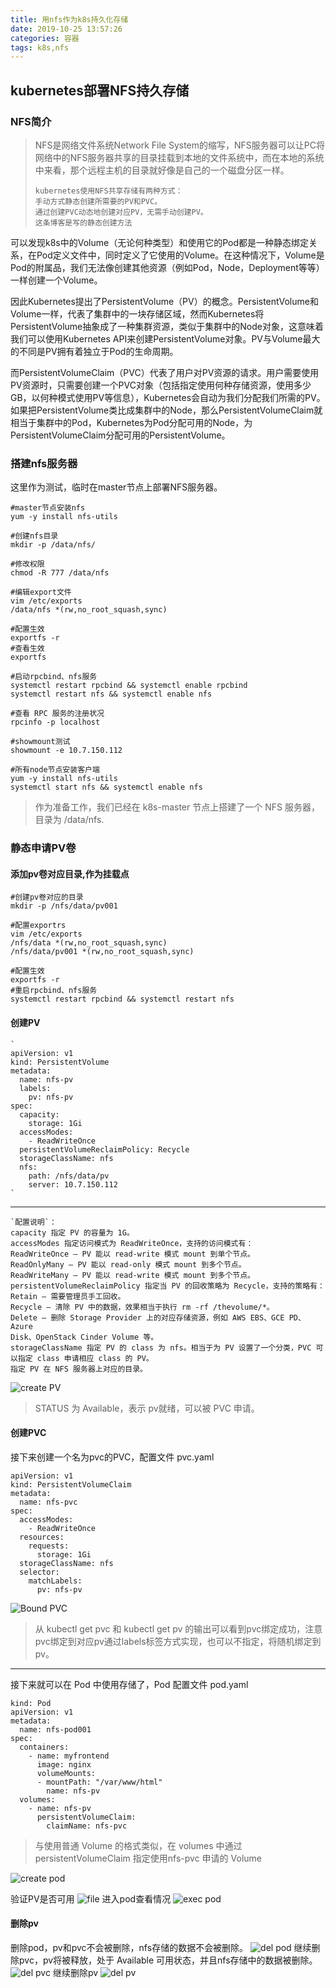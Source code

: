 ```yaml
---
title: 用nfs作为k8s持久化存储
date: 2019-10-25 13:57:26
categories: 容器
tags: k8s,nfs
---
```


## kubernetes部署NFS持久存储

### NFS简介
> NFS是网络文件系统Network File System的缩写，NFS服务器可以让PC将网络中的NFS服务器共享的目录挂载到本地的文件系统中，而在本地的系统中来看，那个远程主机的目录就好像是自己的一个磁盘分区一样。
> ```
> kubernetes使用NFS共享存储有两种方式：
> 手动方式静态创建所需要的PV和PVC。
> 通过创建PVC动态地创建对应PV，无需手动创建PV。
> 这条博客是写的静态创建方法
> ```
可以发现k8s中的Volume（无论何种类型）和使用它的Pod都是一种静态绑定关系，在Pod定义文件中，同时定义了它使用的Volume。在这种情况下，Volume是Pod的附属品，我们无法像创建其他资源（例如Pod，Node，Deployment等等）一样创建一个Volume。

因此Kubernetes提出了PersistentVolume（PV）的概念。PersistentVolume和Volume一样，代表了集群中的一块存储区域，然而Kubernetes将PersistentVolume抽象成了一种集群资源，类似于集群中的Node对象，这意味着我们可以使用Kubernetes API来创建PersistentVolume对象。PV与Volume最大的不同是PV拥有着独立于Pod的生命周期。

而PersistentVolumeClaim（PVC）代表了用户对PV资源的请求。用户需要使用PV资源时，只需要创建一个PVC对象（包括指定使用何种存储资源，使用多少GB，以何种模式使用PV等信息），Kubernetes会自动为我们分配我们所需的PV。如果把PersistentVolume类比成集群中的Node，那么PersistentVolumeClaim就相当于集群中的Pod，Kubernetes为Pod分配可用的Node，为PersistentVolumeClaim分配可用的PersistentVolume。


### 搭建nfs服务器
这里作为测试，临时在master节点上部署NFS服务器。
```
#master节点安装nfs
yum -y install nfs-utils

#创建nfs目录
mkdir -p /data/nfs/

#修改权限
chmod -R 777 /data/nfs

#编辑export文件
vim /etc/exports
/data/nfs *(rw,no_root_squash,sync)

#配置生效
exportfs -r
#查看生效
exportfs

#启动rpcbind、nfs服务
systemctl restart rpcbind && systemctl enable rpcbind
systemctl restart nfs && systemctl enable nfs

#查看 RPC 服务的注册状况
rpcinfo -p localhost

#showmount测试
showmount -e 10.7.150.112

#所有node节点安装客户端
yum -y install nfs-utils
systemctl start nfs && systemctl enable nfs
```
> 作为准备工作，我们已经在 k8s-master 节点上搭建了一个 NFS 服务器，目录为 /data/nfs.

### 静态申请PV卷

#### 添加pv卷对应目录,作为挂载点
```
#创建pv卷对应的目录
mkdir -p /nfs/data/pv001

#配置exportrs
vim /etc/exports
/nfs/data *(rw,no_root_squash,sync)
/nfs/data/pv001 *(rw,no_root_squash,sync)

#配置生效
exportfs -r
#重启rpcbind、nfs服务
systemctl restart rpcbind && systemctl restart nfs
```

#### 创建PV
```
`
apiVersion: v1
kind: PersistentVolume
metadata:
  name: nfs-pv
  labels:
    pv: nfs-pv
spec:
  capacity:
    storage: 1Gi
  accessModes:
    - ReadWriteOnce
  persistentVolumeReclaimPolicy: Recycle
  storageClassName: nfs
  nfs:
    path: /nfs/data/pv
    server: 10.7.150.112
`
```
--- 

```
`配置说明`：
capacity 指定 PV 的容量为 1G。
accessModes 指定访问模式为 ReadWriteOnce，支持的访问模式有：
ReadWriteOnce – PV 能以 read-write 模式 mount 到单个节点。
ReadOnlyMany – PV 能以 read-only 模式 mount 到多个节点。
ReadWriteMany – PV 能以 read-write 模式 mount 到多个节点。
persistentVolumeReclaimPolicy 指定当 PV 的回收策略为 Recycle，支持的策略有：
Retain – 需要管理员手工回收。
Recycle – 清除 PV 中的数据，效果相当于执行 rm -rf /thevolume/*。
Delete – 删除 Storage Provider 上的对应存储资源，例如 AWS EBS、GCE PD、Azure
Disk、OpenStack Cinder Volume 等。
storageClassName 指定 PV 的 class 为 nfs。相当于为 PV 设置了一个分类，PVC 可以指定 class 申请相应 class 的 PV。
指定 PV 在 NFS 服务器上对应的目录。
```
![create PV](/img/newimg/006y8mN6gy1g8ctzzzc76j30wm03kaaq.jpg)

> STATUS 为 Available，表示 pv就绪，可以被 PVC 申请。

#### 创建PVC
接下来创建一个名为pvc的PVC，配置文件 pvc.yaml
```
apiVersion: v1
kind: PersistentVolumeClaim
metadata:
  name: nfs-pvc
spec:
  accessModes:
    - ReadWriteOnce
  resources:
    requests:
      storage: 1Gi
  storageClassName: nfs
  selector:
    matchLabels:
      pv: nfs-pv

```

![Bound PVC](/img/newimg/006y8mN6gy1g8cu33t8lsj30xo06kmyk.jpg)

> 从 kubectl get pvc 和 kubectl get pv 的输出可以看到pvc绑定成功，注意pvc绑定到对应pv通过labels标签方式实现，也可以不指定，将随机绑定到pv。

---

接下来就可以在 Pod 中使用存储了，Pod 配置文件 pod.yaml
```
kind: Pod
apiVersion: v1
metadata:
  name: nfs-pod001
spec:
  containers:
    - name: myfrontend
      image: nginx
      volumeMounts:
      - mountPath: "/var/www/html"
        name: nfs-pv
  volumes:
    - name: nfs-pv
      persistentVolumeClaim:
        claimName: nfs-pvc
```
> 与使用普通 Volume 的格式类似，在 volumes 中通过 persistentVolumeClaim 指定使用nfs-pvc 申请的 Volume

![create pod](/img/newimg/006y8mN6gy1g8cu7x6628j30go03tt97.jpg)

验证PV是否可用
![file](/img/newimg/006y8mN6gy1g8cu8qrjnpj30pg02yjrt.jpg)
进入pod查看情况
![exec pod](/img/newimg/006y8mN6gy1g8cu9hb48qj30u0092abz.jpg)


#### 删除pv
删除pod，pv和pvc不会被删除，nfs存储的数据不会被删除。
![del pod ](/img/newimg/006y8mN6gy1g8cub06m8qj30hd03iq3d.jpg)
继续删除pvc，pv将被释放，处于 Available 可用状态，并且nfs存储中的数据被删除。
![del pvc ](/img/newimg/006y8mN6gy1g8cucndzf7j30us05175e.jpg)
继续删除pv
![del pv](/img/newimg/006y8mN6gy1g8cud8vkzpj30gf026dg2.jpg)





